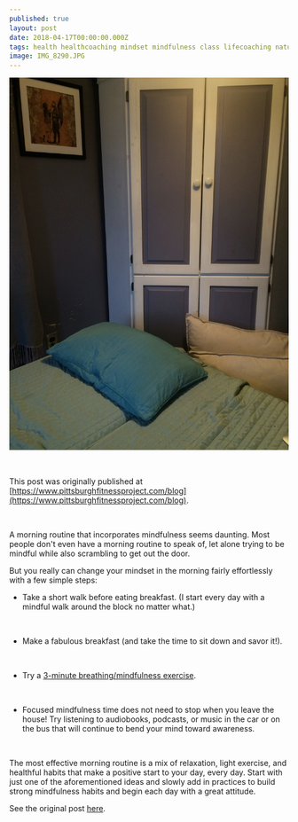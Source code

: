 ```yaml
---
published: true
layout: post
date: 2018-04-17T00:00:00.000Z
tags: health healthcoaching mindset mindfulness class lifecoaching naturalmovement life stress stressmanagement lifestyle coaching food self-improvement exercise diet nutrition chekcoach chekinstitute goals
image: IMG_8290.JPG
---
```


![IMG_8290.JPG](/content/IMG_8290.JPG)

<br>

This post was originally published at [https://www.pittsburghfitnessproject.com/blog](https://www.pittsburghfitnessproject.com/blog).

<br>

A morning routine that incorporates mindfulness seems daunting. Most people don't even have a morning routine to speak of, let alone trying to be mindful while also scrambling to get out the door.

But you really can change your mindset in the morning fairly effortlessly with a few simple steps:

 * Take a short walk before eating breakfast. (I start every day with a mindful walk around the block no matter what.)
 
<br>

 * Make a fabulous breakfast (and take the time to sit down and savor it!). 
 
 <br>

 * Try a [3-minute breathing/mindfulness exercise](http://edibleem.com/at-home-mindfulness-practices).

<br>

 * Focused mindfulness time does not need to stop when you leave the house! Try listening to audiobooks, podcasts, or music in the car or on the bus that will continue to bend your mind toward awareness.

<br>

The most effective morning routine is a mix of relaxation, light exercise, and healthful habits that make a positive start to your day, every day. Start with just one of the aforementioned ideas and slowly add in practices to build strong mindfulness habits and begin each day with a great attitude. 

See the original post [here](https://www.pittsburghfitnessproject.com/blog/mindful-morning-routine).
